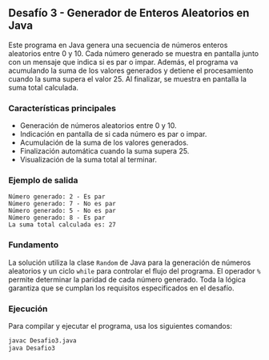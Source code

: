 ## Desafío 3 - Generador de Enteros Aleatorios en Java

Este programa en Java genera una secuencia de números enteros aleatorios entre 0 y 10. Cada número generado se muestra en pantalla junto con un mensaje que indica si es par o impar. Además, el programa va acumulando la suma de los valores generados y detiene el procesamiento cuando la suma supera el valor 25. Al finalizar, se muestra en pantalla la suma total calculada.

### Características principales

- Generación de números aleatorios entre 0 y 10.
- Indicación en pantalla de si cada número es par o impar.
- Acumulación de la suma de los valores generados.
- Finalización automática cuando la suma supera 25.
- Visualización de la suma total al terminar.

### Ejemplo de salida

```
Número generado: 2 - Es par
Número generado: 7 - No es par
Número generado: 5 - No es par
Número generado: 8 - Es par
La suma total calculada es: 27
```

### Fundamento

La solución utiliza la clase `Random` de Java para la generación de números aleatorios y un ciclo `while` para controlar el flujo del programa. El operador `%` permite determinar la paridad de cada número generado. Toda la lógica garantiza que se cumplan los requisitos especificados en el desafío.

### Ejecución

Para compilar y ejecutar el programa, usa los siguientes comandos:

```sh
javac Desafio3.java
java Desafio3
```
